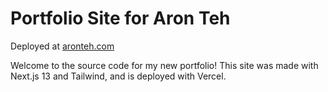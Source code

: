 # Portfolio Site for Aron Teh

Deployed at [aronteh.com](https://aronteh.com)

Welcome to the source code for my new portfolio! This site was made with Next.js 13 and Tailwind, and is deployed with Vercel.
